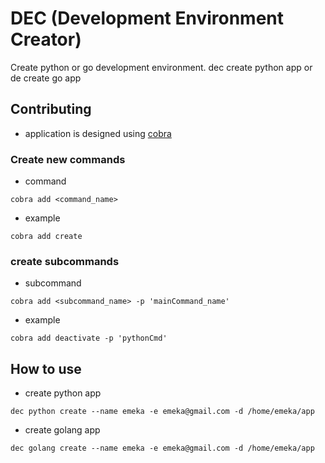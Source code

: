 # DEC (Development Environment Creator)
Create python or go development environment.
dec create python app or de create go app

## Contributing
* application is designed using [cobra](https://www.linode.com/docs/guides/using-cobra/)

### Create new commands
* command
```
cobra add <command_name>
```
* example
```
cobra add create
```

### create subcommands
* subcommand
```
cobra add <subcommand_name> -p 'mainCommand_name'
```
* example
```
cobra add deactivate -p 'pythonCmd'
```

## How to use
* create python app
```
dec python create --name emeka -e emeka@gmail.com -d /home/emeka/app
```
* create golang app
```
dec golang create --name emeka -e emeka@gmail.com -d /home/emeka/app
```
